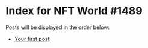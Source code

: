# Index for NFT World #1489
Posts will be displayed in the order below:

- [Your first post](./001-first.md)

